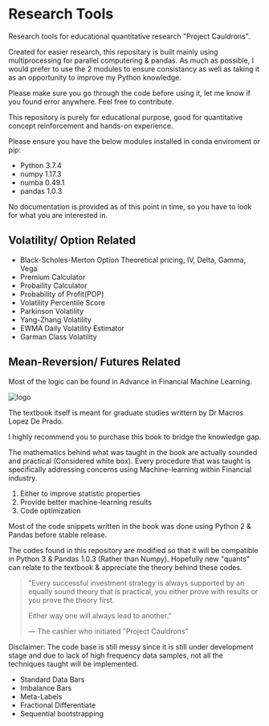 # Research Tools

Research tools for educational quantitative research "Project Cauldrons".

Created for easier research, this repositary is built mainly using multiprocessing for parallel computering & pandas.
As much as possible, I would prefer to use the 2 modules to ensure consistancy as well as taking it as an opportunity to improve my Python knowledge.

Please make sure you go through the code before using it, let me know if you found error anywhere. Feel free to contribute.

This repository is purely for educational purpose, good for quantitative concept reinforcement and hands-on experience.

Please ensure you have the below modules installed in conda enviroment or pip:

* Python 3.7.4
* numpy 1.17.3
* numba 0.49.1
* pandas 1.0.3

No documentation is provided as of this point in time, so you have to look for what you are interested in.

## Volatility/ Option Related

* Black-Scholes-Merton Option Theoretical pricing, IV, Delta, Gamma, Vega
* Premium Calculator
* Probaility Calculator
* Probability of Profit(POP)
* Volatility Percentile Score
* Parkinson Volatility
* Yang-Zhang Volatility
* EWMA Daily Volatility Estimator
* Garman Class Volatility

## Mean-Reversion/ Futures Related

Most of the logic can be found in Advance in Financial Machine Learning. 

![logo](https://media.wiley.com/product_data/coverImage300/89/11194820/1119482089.jpg)

The textbook itself is meant for graduate studies writtern by Dr Macros Lopez De Prado.

I highly recommend you to purchase this book to bridge the knowledge gap.

The mathematics behind what was taught in the book are actually sounded and practical (Considered white box).
Every procedure that was taught is specifically addressing concerns using Machine-learning within Financial industry.

1. Either to improve statistic properties
2. Provide better machine-learning results
3. Code optimization

Most of the code snippets written in the book was done using Python 2 & Pandas before stable release.

The codes found in this repository are modified so that it will be compatible in Python 3 & Pandas 1.0.3 (Rather than Numpy).
Hopefully new "quants" can relate to the textbook & appreciate the theory behind these codes.

> "Every successful investment strategy is always supported by an equally sound theory that is practical,
> you either prove with results or you prove the theory first.
>
> Either way one will always lead to another."
>
> &mdash; The cashier who initiated "Project Cauldrons"

Disclaimer: The code base is still messy since it is still under development stage and due to lack of high frequency data samples, not all the techniques taught will be implemented.

* Standard Data Bars
* Imbalance Bars
* Meta-Labels
* Fractional Differentiate
* Sequential bootstrapping


